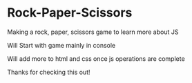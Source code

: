 # Rock-Paper-Scissors

Making a rock, paper, scissors game to learn more about JS

Will Start with game mainly in console

Will add more to html and css once js operations are complete

Thanks for checking this out!